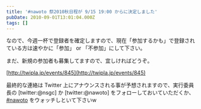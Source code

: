 ```yaml
---
title: '#nawoto 祭2010秋日程が 9/15 19:00 からに決定しました'
pubDate: 2010-09-01T13:01:04.000Z
tags: []
---
```


なので、今週一杯で登録者を確定しますので、現在「参加するかも」で登録されている方は速やかに「参加」 or 「不参加」にして下さい。

まだ、新規の参加者も募集してますので、宜しければどうぞ。

[http://twipla.jp/events/845](http://twipla.jp/events/845)

最終的な連絡は Twitter 上にアナウンスされる事が予想されますので、実行委員長の [twitter:@nsgc] か [twitter:@nawoto] をフォローしておいていただくか、[#nawoto](http://twitter.com/#search?q=%23nawoto) をウォッチしといて下さいw
